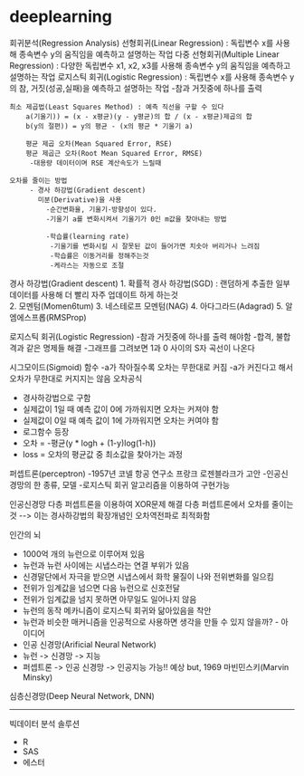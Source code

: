 # deeplearning

회귀분석(Regression Analysis)
선형회귀(Linear Regression) : 독립변수 x를 사용해 종속변수 y의 움직임을 예측하고 설명하는 작업
다중 선형회귀(Multiple Linear Regression) : 다양한 독립변수 x1, x2, x3를 사용해 종속변수 y의 움직임을 예측하고 설명하는 작업
로지스틱 회귀(Logistic Regression) : 독립변수 x를 사용해 종속변수 y의 참, 거짓(성공,실패)을 예측하고 설명하는 작업
 -참과 거짓중에 하나를 출력

    최소 제곱법(Least Squares Method) : 예측 직선을 구할 수 있다
        a(기울기)) = (x - x평균)(y - y평균)의 합 / (x - x평균)제곱의 합 
        b(y의 절편)) = y의 평균 - (x의 평균 * 기울기 a)

        평균 제곱 오차(Mean Squared Error, RSE)
        평균 제곱근 오차(Root Mean Squared Error, RMSE)
         -대용량 데이터이며 RSE 계산속도가 느릴때
        
    오차를 줄이는 방법
         - 경사 하강법(Gradient descent)
           미분(Derivative)을 사용
             -순간변화율, 기울기-방향성이 있다.
             -기울기 a를 변화시켜서 기울기가 0인 m값을 찾아내는 방법
             
             -학습률(learning rate)
              -기울기를 변화시킬 시 잘못된 값이 들어가면 치솟아 버리거나 느려짐
              -학습률은 이동거리를 정해주는것
              -케라스는 자동으로 조절
    
경사 하강법(Gradient descent)
    1. 확률적 경사 하강법(SGD) : 랜덤하게 추출한 일부 데이터를 사용해 더 빨리 자주 업데이트 하게 하는것  
    2. 모멘텀(Momen6tum)
    3. 네스테로프 모멘텀(NAG)
    4. 아다그라드(Adagrad)
    5. 알엠에스프롭(RMSProp)

로지스틱 회귀(Logistic Regression)
 -참과 거짓중에 하나를 출력 해야함
 -합격, 불합격과 같은 명제들 해결
 -그래프를 그려보면 1과 0 사이의 S자 곡선이 나온다
 
 시그모이드(Sigmoid) 함수
  -a가 작아질수록 오차는 무한대로 커짐
  -a가 커진다고 해서 오차가 무한대로 커지지는 않음
  오차공식
   - 경사하강법으로 구함
   - 실제값이 1일 때 예측 값이 0에 가까워지면 오차는 커져야 함
   - 실제값이 0일 때 예측 값이 1에 가까워지면 오차는 커여야 함
   - 로그함수 등장
   - 오차 = -평균(y * logh + (1-y)log(1-h))
   - loss = 오차의 평균값 중 최소값을 찾아가는 과정
  
  퍼셉트론(perceptron)
  -1957년 코넬 항공 연구소 프랑크 로젠블라크가 고안
  -인공신경망의 한 종류, 모델
  -로지스틱 회귀 알고리즘을 이용하여 구현가능

  인공신경망
  다층 퍼셉트론을 이용하여 XOR문제 해결
  다층 퍼셉트론에서 오차를 줄이는 것 --> 이는 경사하강법의 확장개념인 오차역전파로 최적화함

  인간의 뇌
   - 1000억 개의 뉴런으로 이루어져 있음
   - 뉴런과 뉴런 사이에는 시냅스라는 연결 부위가 있음
   - 신경말단에서 자극을 받으면 시냅스에서 화학 물질이 나와 전위변화를 일으킴
   - 전위가 임계값을 넘으면 다음 뉴런으로 신호전달
   - 전위가 임계값을 넘지 못하면 아무일도 일어나지 않음
   - 뉴런의 동작 메카니즘이 로지스틱 회귀와 닮아있음을 착안
   - 뉴런과 비슷한 매커니즘을 인공적으로 사용하면 생각을 만들 수 있지 않을까? - 아이디어
   - 인공 신경망(Arificial Neural Network)
   - 뉴런 -> 신경망 -> 지능
   - 퍼셉트론 -> 인공 신경망 -> 인공지능 가능!! 예상 but, 1969 마빈민스키(Marvin Minsky)

심층신경망(Deep Neural Network, DNN)

------------------------------
빅데이터 분석 솔루션
 - R
 - SAS
 - 에스터


